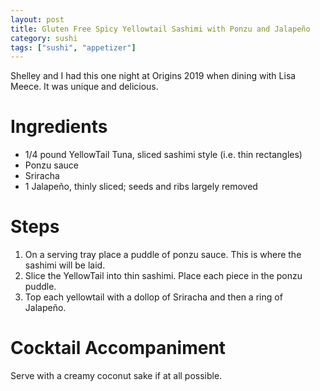 ```yaml
---
layout: post
title: Gluten Free Spicy Yellowtail Sashimi with Ponzu and Jalapeño
category: sushi
tags: ["sushi", "appetizer"]
---
```

Shelley and I had this one night at Origins 2019 when dining with Lisa Meece.  It was unique and delicious. 

# Ingredients

 * 1/4 pound YellowTail Tuna, sliced sashimi style (i.e. thin rectangles)
 * Ponzu sauce
 * Sriracha 
 * 1 Jalapeño, thinly sliced; seeds and ribs largely removed

# Steps

1. On a serving tray place a puddle of ponzu sauce.  This is where the sashimi will be laid.
2.  Slice the YellowTail into thin sashimi. Place each piece in the ponzu puddle.
3. Top each yellowtail with a dollop of Sriracha and then a ring of Jalapeño.

# Cocktail Accompaniment

Serve with a creamy coconut sake if at all possible.